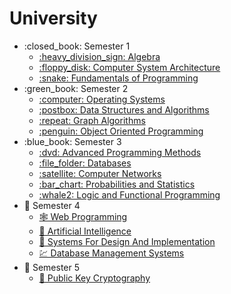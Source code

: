 # University

<ul>
    <li>:closed_book: Semester 1
        <ul>
            <li>
                <a href="https://github.com/Taveeh/Algebra">
                    :heavy_division_sign: Algebra
                </a>
            </li>
            <li>
                <a href="https://github.com/Taveeh/Computer-System-Architecture">
                    :floppy_disk: Computer System Architecture
                </a>
            </li>
            <li>
                <a href="https://github.com/Taveeh/Fundamentals-of-Programming">
                    :snake: Fundamentals of Programming
                </a>
            </li>
        </ul>
    </li>
    <li>:green_book: Semester 2
        <ul>
            <li>
                <a href="https://github.com/Taveeh/Operating-Systems">
                    :computer: Operating Systems
                </a>
            </li>
        </ul>
        <ul>
            <li>
                <a href="https://github.com/Taveeh/Data-Structures-and-Algorithms">
                    :postbox: Data Structures and Algorithms
                </a>
            </li>
        </ul>
        <ul>
            <li>
                <a href="https://github.com/Taveeh/Graph-Algorithms">
                    :repeat: Graph Algorithms
                </a>
            </li>
        </ul>
        <ul>
            <li>
                <a href="https://github.com/Taveeh/Object-Oriented-Programming">
                    :penguin: Object Oriented Programming
                </a>
            </li>
        </ul>
    </li>
    <li>:blue_book: Semester 3
        <ul>
            <li>
                <a href="https://github.com/Taveeh/Advanced-Programming-Methods">
                    :dvd: Advanced Programming Methods
                </a>
            </li>
            <li>
                <a href="https://github.com/Taveeh/Databases">
                    :file_folder: Databases
                </a>
            </li>
            <li>
                <a href="https://github.com/Taveeh/Computer-Networks">
                    :satellite: Computer Networks
                </a>
            </li>
            <li>
                <a href="https://github.com/Taveeh/Probabilities-and-Statistics">
                    :bar_chart: Probabilities and Statistics
                </a>
            </li>
            <li>
                <a href="https://github.com/Taveeh/Logic-and-Functional-Programming">
                   :whale2: Logic and Functional Programming
                </a>
            </li>
        </ul>
    </li>
    <li> 📔 Semester 4
        <ul> 
            <li>
                <a href="https://github.com/Taveeh/WebProgramming">
                    🕸️ Web Programming 
                </a>
            </li>
            <li>
                <a href="https://github.com/Taveeh/ArtificialIntelligence">
                    🤖 Artificial Intelligence
                </a>
            </li>
            <li>
                <a href="https://github.com/Taveeh/Systems-For-Design-And-Implementation">
                    🦇 Systems For Design And Implementation
                </a>
            </li>
            <li>
                <a href="https://github.com/Taveeh/Database-Management-Systems">
                    💹 Database Management Systems
                </a>
            </li>
        </ul>
    </li>
    <li> 📙 Semester 5
        <ul> 
            <li>
                <a href="https://github.com/Taveeh/PublicKeyCryptography">
                    🔐 Public Key Cryptography
                </a>
            </li>
        </ul>
    </li>
</ul>
        
        
        
        
